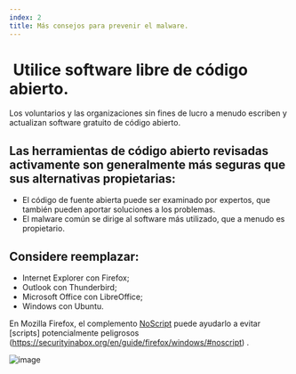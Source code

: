 ```yaml
---
index: 2
title: Más consejos para prevenir el malware.
---
```

#  Utilice software libre de código abierto.

Los voluntarios y las organizaciones sin fines de lucro a menudo escriben y actualizan software gratuito de código abierto.

## Las herramientas de código abierto revisadas activamente son generalmente más seguras que sus alternativas propietarias:

*   El código de fuente abierta puede ser examinado por expertos, que también pueden aportar soluciones a los problemas.
*   El malware común se dirige al software más utilizado, que a menudo es propietario.

## Considere reemplazar:

*   Internet Explorer con Firefox;
*   Outlook con Thunderbird;
*   Microsoft Office con LibreOffice;
*   Windows con Ubuntu.

En Mozilla Firefox, el complemento [NoScript](https://noscript.net/) puede ayudarlo a evitar [scripts] potencialmente peligrosos (https://securityinabox.org/en/guide/firefox/windows/#noscript) .

![image](malware_adv2.png)